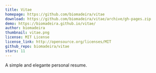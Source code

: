 ```yaml
---
title: Vitae
homepage: https://github.com/biomadeira/vitae
download: https://github.com/biomadeira/vitae/archive/gh-pages.zip
demo: https://biomadeira.github.io/vitae/
author: biomadeira
thumbnail: vitae.png
license: MIT License
license_link: http://opensource.org/licenses/MIT
github_repo: biomadeira/vitae
stars: 11
---
```


A simple and elegante personal resume.